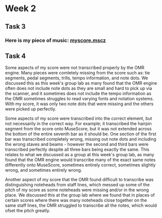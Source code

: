 # Week 2

## Task 3 
### Here is my piece of music: [myscore.mscz](myscore.mscz) 

## Task 4 
Some aspects of my score were not transcribed properly by the OMR engine. Many pieces were comletely missing from the score such as: tie segments, pedal segments, trills, tempo information, and note dots.  We discussed this as this week's group lab as many found that the OMR engine often does not include note dots as they are small and hard to pick up via the scanner, and it sometimes does not include the tempo information as the OMR sometimes struggles to read varying fonts and notation systems. With my score, it was only two note dots that were missing and the others were picked up perfectly.

Some aspects of my score were transcribed into the correct element, but not necessarily in the correct way. For example; it transcribed the hairpin segment from the score onto MuseScore, but it was not extended across the bottom of the entire seventh bar as it should be. One section of the first bar was transcribed completely wrong, missing out note dots and including the wrong staves and beams - however the second and third bars were transcribed perfectly despite all three bars being exactly the same. This relates to what we discussed as a group at this week's group lab, as many found that the OMR engine would transcribe many of the exact same notes differently onto MuseScore, sometimes entirely correct, sometimes slightly wrong, and sometimes entirely wrong. 

Another aspect of my score that the OMR found difficult to transcribe was distinguishing noteheads from staff lines, which messed up some of the pitch of my score as some noteheads were missing and/or in the wrong place. We discussed this at the group lab where we found that in places of certain scores where there was many noteheads close together on the same staff lines, the OMR struggled to transcribe all the notes, which would ofset the pitch greatly. 
